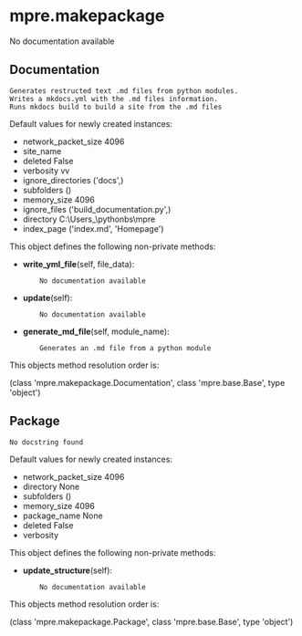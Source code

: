 mpre.makepackage
========
No documentation available

Documentation
--------
	
	Generates restructed text .md files from python modules.
	Writes a mkdocs.yml with the .md files information.
	Runs mkdocs build to build a site from the .md files
	

Default values for newly created instances:

- network_packet_size      4096
- site_name                
- deleted                  False
- verbosity                vv
- ignore_directories       ('docs',)
- subfolders               ()
- memory_size              4096
- ignore_files             ('build_documentation.py',)
- directory                C:\Users\_\pythonbs\mpre
- index_page               ('index.md', 'Homepage')

This object defines the following non-private methods:


- **write_yml_file**(self, file_data):

		  No documentation available



- **update**(self):

		  No documentation available



- **generate_md_file**(self, module_name):

		  Generates an .md file from a python module


This objects method resolution order is:

(class 'mpre.makepackage.Documentation', class 'mpre.base.Base', type 'object')


Package
--------
	No docstring found

Default values for newly created instances:

- network_packet_size      4096
- directory                None
- subfolders               ()
- memory_size              4096
- package_name             None
- deleted                  False
- verbosity                

This object defines the following non-private methods:


- **update_structure**(self):

		  No documentation available


This objects method resolution order is:

(class 'mpre.makepackage.Package', class 'mpre.base.Base', type 'object')
